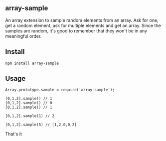 ## array-sample ##
An array extension to sample random elements from an array.
Ask for one, get a random element, ask for multiple elements and get an array.
Since the samples are random, it's good to remember that they won't be in any meaningful order.

## Install ##
```
npm install array-sample
```
## Usage ##
```
Array.prototype.sample = require('array-sample');

[0,1,2].sample() // 1
[0,1,2].sample() // 0
[0,1,2].sample() // 1

[0,1,2].sample(1) // 2

[0,1,2].sample(5) // [1,2,0,0,2]
```

That's it